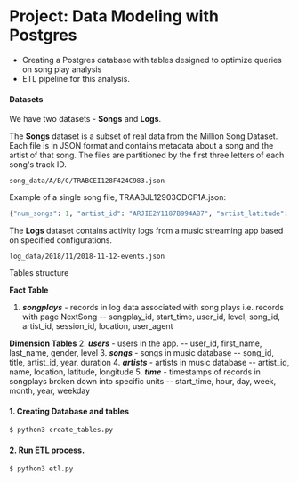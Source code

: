 # Project: Data Modeling with Postgres

  - Creating a Postgres database with tables designed to optimize queries on song play analysis
  - ETL pipeline for this analysis.

#### Datasets
We have two datasets - **Songs** and **Logs**.

The **Songs** dataset is a subset of real data from the Million Song Dataset. Each file is in JSON format and contains metadata about a song and the artist of that song. The files are partitioned by the first three letters of each song's track ID.
```
song_data/A/B/C/TRABCEI128F424C983.json
```
Example of a single song file, TRAABJL12903CDCF1A.json:
```python
{"num_songs": 1, "artist_id": "ARJIE2Y1187B994AB7", "artist_latitude": null, "artist_longitude": null, "artist_location": "", "artist_name": "Line Renaud", "song_id": "SOUPIRU12A6D4FA1E1", "title": "Der Kleine Dompfaff", "duration": 152.92036, "year": 0}
```

The **Logs** dataset contains activity logs from a music streaming app based on specified configurations.
```
log_data/2018/11/2018-11-12-events.json
```

Tables structure

**Fact Table**
1. ***songplays*** - records in log data associated with song plays i.e. records with page NextSong
-- songplay_id, start_time, user_id, level, song_id, artist_id, session_id, location, user_agent

**Dimension Tables**
2. ***users*** - users in the app. 
-- user_id, first_name, last_name, gender, level
3. ***songs*** - songs in music database
-- song_id, title, artist_id, year, duration
4. ***artists*** - artists in music database
-- artist_id, name, location, latitude, longitude
5. ***time*** - timestamps of records in songplays broken down into specific units
-- start_time, hour, day, week, month, year, weekday

#### 1. Creating Database and tables
```sh
$ python3 create_tables.py
```
#### 2. Run ETL process.
```sh
$ python3 etl.py
```
